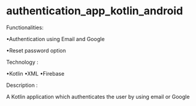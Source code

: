 # authentication_app_kotlin_android

Functionalities:

•Authentication using Email and Google

•Reset password option

Technology :

•Kotlin •XML •Firebase

Description :

A Kotlin application which authenticates the user by using email or Google

